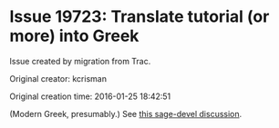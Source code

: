# Issue 19723: Translate tutorial (or more) into Greek

Issue created by migration from Trac.

Original creator: kcrisman

Original creation time: 2016-01-25 18:42:51

(Modern Greek, presumably.)  See [this sage-devel discussion](https://groups.google.com/forum/#!topic/sage-devel/XC5_9QifhxE).
